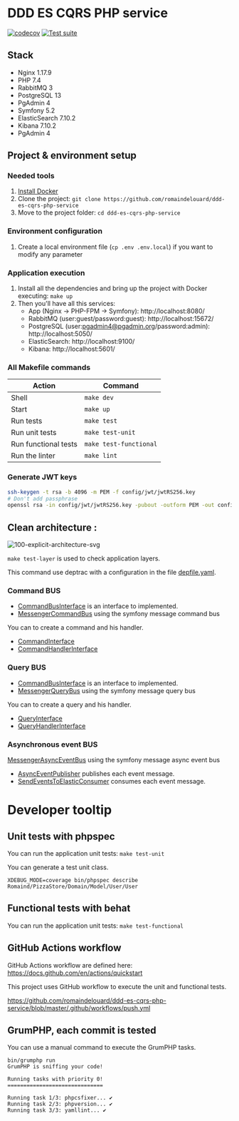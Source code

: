 # DDD ES CQRS PHP service

[![codecov](https://codecov.io/gh/romaindelouard/ddd-es-cqrs-php-service/branch/master/graph/badge.svg?token=PJ7P1ON7UH)](https://codecov.io/gh/romaindelouard/ddd-es-cqrs-php-service)
[![Test suite](https://github.com/romaindelouard/ddd-es-cqrs-php-service/workflows/Test%20Suite/badge.svg?branch=master)](https://github.com/romaindelouard/ddd-es-cqrs-php-service/actions/workflows/test-suite.yml?query=branch%3Amaster)

## Stack

- Nginx 1.17.9
- PHP 7.4
- RabbitMQ 3
- PostgreSQL 13
- PgAdmin 4
- Symfony 5.2
- ElasticSearch 7.10.2
- Kibana 7.10.2
- PgAdmin 4

## Project & environment setup

### Needed tools

1. [Install Docker](https://www.docker.com/get-started)
2. Clone the project: `git clone https://github.com/romaindelouard/ddd-es-cqrs-php-service`
3. Move to the project folder: `cd ddd-es-cqrs-php-service`

### Environment configuration

1. Create a local environment file (`cp .env .env.local`) if you want to modify any parameter

### Application execution

1. Install all the dependencies and bring up the project with Docker executing: `make up`
2. Then you'll have all this services:
   - App (Nginx -> PHP-FPM -> Symfony): http://localhost:8080/
   - RabbitMQ (user:guest/password:guest): http://localhost:15672/
   - PostgreSQL (user:pgadmin4@pgadmin.org/password:admin): http://localhost:5050/
   - ElasticSearch: http://localhost:9100/
   - Kibana: http://localhost:5601/

### All Makefile commands

| Action               | Command                |
| -------------------- | ---------------------- |
| Shell                | `make dev`             |
| Start                | `make up`              |
| Run tests            | `make test`            |
| Run unit tests       | `make test-unit`       |
| Run functional tests | `make test-functional` |
| Run the linter       | `make lint`            |

### Generate JWT keys

```bash
ssh-keygen -t rsa -b 4096 -m PEM -f config/jwt/jwtRS256.key
# Don't add passphrase
openssl rsa -in config/jwt/jwtRS256.key -pubout -outform PEM -out config/jwt/jwtRS256.key.pub
```

## Clean architecture :

![100-explicit-architecture-svg](https://user-images.githubusercontent.com/181649/107484965-6e478200-6b83-11eb-833c-fda0492680f6.png)

`make test-layer` is used to check application layers.

This command use deptrac with a configuration in the file [depfile.yaml](depfile.yaml).

### Command BUS

- [CommandBusInterface](src/Application/Command/CommandBusInterface.php) is an interface to implemented.
- [MessengerCommandBus](src/Infrastructure/Shared/Bus/Command/MessengerCommandBus.php) using the symfony message command bus

You can to create a command and his handler.

- [CommandInterface](src/Application/Command/CommandInterface.php)
- [CommandHandlerInterface](src/Application/Command/CommandHandlerInterface.php)

### Query BUS

- [CommandBusInterface](src/Application/Query/QueryBusInterface.php) is an interface to implemented.
- [MessengerQueryBus](src/Infrastructure/Shared/Bus/Query/MessengerQueryBus.php) using the symfony message query bus

You can to create a query and his handler.

- [QueryInterface](src/Application/Query/QueryInterface.php)
- [QueryHandlerInterface](src/Application/Query/QueryHandlerInterface.php)

### Asynchronous event BUS

[MessengerAsyncEventBus](src/Infrastructure/Shared/Bus/AsyncEvent/MessengerAsyncEventBus.php) using the symfony message async event bus

- [AsyncEventPublisher](src/Infrastructure/Shared/Event/Publisher/AsyncEventPublisher.php) publishes each event message.
- [SendEventsToElasticConsumer](src/Infrastructure/Shared/Event/Consumer/SendEventsToElasticConsumer.php) consumes each event message.

# Developer tooltip

## Unit tests with phpspec

You can run the application unit tests: `make test-unit`

You can generate a test unit class.

```
XDEBUG_MODE=coverage bin/phpspec describe Romaind/PizzaStore/Domain/Model/User/User
```

## Functional tests with behat

You can run the application unit tests: `make test-functional`

## GitHub Actions workflow

GitHub Actions workflow are defined here: https://docs.github.com/en/actions/quickstart

This project uses GitHub workflow to execute the unit and functional tests.

https://github.com/romaindelouard/ddd-es-cqrs-php-service/blob/master/.github/workflows/push.yml

## GrumPHP, each commit is tested

You can use a manual command to execute the GrumPHP tasks.

```
bin/grumphp run
GrumPHP is sniffing your code!

Running tasks with priority 0!
==============================

Running task 1/3: phpcsfixer... ✔
Running task 2/3: phpversion... ✔
Running task 3/3: yamllint... ✔
```
